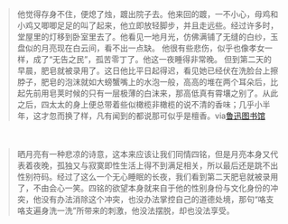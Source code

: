 > 他觉得存身不住，便熄了烛，踱出院子去。他来回的踱，一不小心，母鸡和小鸡又唧唧足足的叫了起来，他立即放轻脚步，并且走远些。经过许多时，堂屋里的灯移到卧室里去了。他看见一地月光，仿佛满铺了无缝的白纱，玉盘似的月亮现在白云间，看不出一点缺。
> 他很有些悲伤，似乎也像孝女一样，成了“无告之民”，孤苦零丁了。他这一夜睡得非常晚。
> 但到第二天的早晨，肥皂就被录用了。这日他比平日起得迟，看见她已经伏在洗脸台上擦脖子，肥皂的泡沫就如大螃蟹嘴上的水泡一般，高高的堆在两个耳朵后，比起先前用皂荚时候的只有一层极薄的白沫来，那高低真有霄壤之别了。从此之后，四太太的身上便总带着些似橄榄非橄榄的说不清的香味；几乎小半年，这才忽而换了样，凡有闻到的都说那可似乎是檀香。via[鲁迅图书馆](https://luxunlib.com/story/%E5%BD%B7%E5%BE%A8/%E8%82%A5%E7%9A%82/)

　

> 晒月亮有一种悲凉的诗意，这本来应该让我们同情四铭，但是月亮本身又代表着夜晚，孤独又与寂寞即性生活上得不到满足相关，所以最后还是跳不出性别符码。经过了这么一个无心睡眠的长夜，我们看到第二天肥皂就被录用了，不由会心一笑。四铭的欲望本身就来自于他的性别身份与文化身份的冲突，他没有办法消除这个冲突，也没办法掌控自己的道德处境，那句“咯支咯支遍身洗一洗”所带来的刺激，他没法摆脱，却也没法享受。

